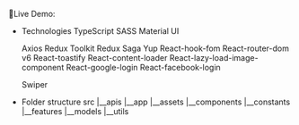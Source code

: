 🚀Live Demo: 

+ Technologies
 TypeScript
   SASS
   Material UI
   
   Axios
   Redux Toolkit
   Redux Saga
   Yup
   React-hook-fom
   React-router-dom v6
   React-toastify
   React-content-loader
   React-lazy-load-image-component
   React-google-login
   React-facebook-login

   Swiper

+ Folder structure
src
|__apis
|__app
|__assets
|__components
|__constants
|__features
|__models
|__utils

  

